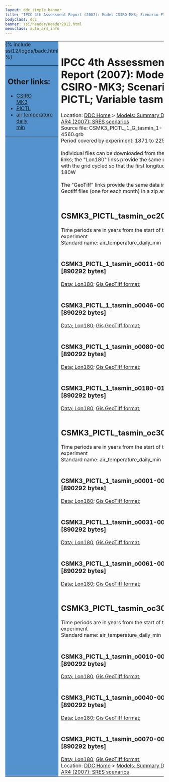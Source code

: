 ```yaml
---
layout: ddc_simple_banner
title: "IPCC 4th Assessment Report (2007): Model CSIRO-MK3; Scenario PICTL; Variable tasmin"
bodyclass: ddc
banner: ssi/header/Header2012.html
menuclass: auto_ar4_info
---
```



<table width="100%" border="0" cellspacing="0" cellpadding="0" style="border-collapse: collapse;">
<tr style="margin:0;padding:0;border:0;">
<td style="margin:0;padding:0;border:0;height:1pt;width:150pt;background:#5492CD;" valign="top" >

<div id="lh-col2" class="auto_ar4_info">
<table class="menumain" bgcolor="#5492CD" cellspacing="0" width="100%" border="0">
<tr><td>
<h2> Other links:</h2>
<ul>
<li><a href="/auto/ar4/model-CSIRO-MK3.html">CSIRO<br/>MK3</a></li>
<li><a href="/auto/ar4/scenario-PICTL.html">PICTL</a></li>
<li><a href="/auto/ar4/var-air_temperature_daily_min.html">air temperature daily<br/> min</a></li>
</ul>
</td></tr>
{% include ssi12/logos/badc.html %}
</table>
</div>
</td>
<td><h1>IPCC 4th Assessment Report (2007): Model CSIRO-MK3; Scenario PICTL; Variable tasmin</h1>

<!-- Breadcrumb1 -->
<div id="breadcrumb1" align="left">
Location: <a href="/index.html">DDC Home</a> > <a href="/sim/gcm_clim/">Models: Summary Data</a>
> <a href="/sim/gcm_clim/SRES_AR4/index.html">AR4 (2007): SRES scenarios</a>
</div>
<!-- End of Breadcrumb1 -->Source file: CSMK3_PICTL_1_G_tasmin_1-4560.grb
<br/>
Period covered by experiment: 1871 to 2250<br/>
<br/>Individual files can be downloaded from the "data" links; the "Lon180" links provide the same data
         with the grid cycled so that the first longitude is 180W<br/>
<br/>The "GeoTiff" links provide the same data in 12 Geotiff files (one for each month)
          in a zip archive<br/>
<br/><h2>CSMK3_PICTL_tasmin_oc20x.tar</h2>
Time periods are in years from the start of the experiment<br/>
Standard name: air_temperature_daily_min<br>
<br/><h3>CSMK3_PICTL_1_tasmin_o0011-0030.nc [890292 bytes]</h3>
<a href="http://apps.ipcc-data.org/cgi-bin/downl/ar4_nc/tasmin/CSMK3_PICTL_1_tasmin_o0011-0030.nc">Data; </a><a href="http://apps.ipcc-data.org/cgi-bin/downl/ar4_nc/tasmin/CSMK3_PICTL_1_tasmin_o0011-0030.cyto180.nc"> Lon180</a>; <a href="/cgi-bin/downl/ar4_tif/tasmin/CSMK3_PICTL_1_tasmin_o0011-0030.zip">Gis GeoTiff format; </a><br/>
<br/><h3>CSMK3_PICTL_1_tasmin_o0046-0065.nc [890292 bytes]</h3>
<a href="http://apps.ipcc-data.org/cgi-bin/downl/ar4_nc/tasmin/CSMK3_PICTL_1_tasmin_o0046-0065.nc">Data; </a><a href="http://apps.ipcc-data.org/cgi-bin/downl/ar4_nc/tasmin/CSMK3_PICTL_1_tasmin_o0046-0065.cyto180.nc"> Lon180</a>; <a href="/cgi-bin/downl/ar4_tif/tasmin/CSMK3_PICTL_1_tasmin_o0046-0065.zip">Gis GeoTiff format; </a><br/>
<br/><h3>CSMK3_PICTL_1_tasmin_o0080-0099.nc [890292 bytes]</h3>
<a href="http://apps.ipcc-data.org/cgi-bin/downl/ar4_nc/tasmin/CSMK3_PICTL_1_tasmin_o0080-0099.nc">Data; </a><a href="http://apps.ipcc-data.org/cgi-bin/downl/ar4_nc/tasmin/CSMK3_PICTL_1_tasmin_o0080-0099.cyto180.nc"> Lon180</a>; <a href="/cgi-bin/downl/ar4_tif/tasmin/CSMK3_PICTL_1_tasmin_o0080-0099.zip">Gis GeoTiff format; </a><br/>
<br/><h3>CSMK3_PICTL_1_tasmin_o0180-0199.nc [890292 bytes]</h3>
<a href="http://apps.ipcc-data.org/cgi-bin/downl/ar4_nc/tasmin/CSMK3_PICTL_1_tasmin_o0180-0199.nc">Data; </a><a href="http://apps.ipcc-data.org/cgi-bin/downl/ar4_nc/tasmin/CSMK3_PICTL_1_tasmin_o0180-0199.cyto180.nc"> Lon180</a>; <a href="/cgi-bin/downl/ar4_tif/tasmin/CSMK3_PICTL_1_tasmin_o0180-0199.zip">Gis GeoTiff format; </a><br/>
<br/><h2>CSMK3_PICTL_tasmin_oc30a.tar</h2>
Time periods are in years from the start of the experiment<br/>
Standard name: air_temperature_daily_min<br>
<br/><h3>CSMK3_PICTL_1_tasmin_o0001-0030.nc [890292 bytes]</h3>
<a href="http://apps.ipcc-data.org/cgi-bin/downl/ar4_nc/tasmin/CSMK3_PICTL_1_tasmin_o0001-0030.nc">Data; </a><a href="http://apps.ipcc-data.org/cgi-bin/downl/ar4_nc/tasmin/CSMK3_PICTL_1_tasmin_o0001-0030.cyto180.nc"> Lon180</a>; <a href="/cgi-bin/downl/ar4_tif/tasmin/CSMK3_PICTL_1_tasmin_o0001-0030.zip">Gis GeoTiff format; </a><br/>
<br/><h3>CSMK3_PICTL_1_tasmin_o0031-0060.nc [890292 bytes]</h3>
<a href="http://apps.ipcc-data.org/cgi-bin/downl/ar4_nc/tasmin/CSMK3_PICTL_1_tasmin_o0031-0060.nc">Data; </a><a href="http://apps.ipcc-data.org/cgi-bin/downl/ar4_nc/tasmin/CSMK3_PICTL_1_tasmin_o0031-0060.cyto180.nc"> Lon180</a>; <a href="/cgi-bin/downl/ar4_tif/tasmin/CSMK3_PICTL_1_tasmin_o0031-0060.zip">Gis GeoTiff format; </a><br/>
<br/><h3>CSMK3_PICTL_1_tasmin_o0061-0090.nc [890292 bytes]</h3>
<a href="http://apps.ipcc-data.org/cgi-bin/downl/ar4_nc/tasmin/CSMK3_PICTL_1_tasmin_o0061-0090.nc">Data; </a><a href="http://apps.ipcc-data.org/cgi-bin/downl/ar4_nc/tasmin/CSMK3_PICTL_1_tasmin_o0061-0090.cyto180.nc"> Lon180</a>; <a href="/cgi-bin/downl/ar4_tif/tasmin/CSMK3_PICTL_1_tasmin_o0061-0090.zip">Gis GeoTiff format; </a><br/>
<br/><h2>CSMK3_PICTL_tasmin_oc30b.tar</h2>
Time periods are in years from the start of the experiment<br/>
Standard name: air_temperature_daily_min<br>
<br/><h3>CSMK3_PICTL_1_tasmin_o0010-0039.nc [890292 bytes]</h3>
<a href="http://apps.ipcc-data.org/cgi-bin/downl/ar4_nc/tasmin/CSMK3_PICTL_1_tasmin_o0010-0039.nc">Data; </a><a href="http://apps.ipcc-data.org/cgi-bin/downl/ar4_nc/tasmin/CSMK3_PICTL_1_tasmin_o0010-0039.cyto180.nc"> Lon180</a>; <a href="/cgi-bin/downl/ar4_tif/tasmin/CSMK3_PICTL_1_tasmin_o0010-0039.zip">Gis GeoTiff format; </a><br/>
<br/><h3>CSMK3_PICTL_1_tasmin_o0040-0069.nc [890292 bytes]</h3>
<a href="http://apps.ipcc-data.org/cgi-bin/downl/ar4_nc/tasmin/CSMK3_PICTL_1_tasmin_o0040-0069.nc">Data; </a><a href="http://apps.ipcc-data.org/cgi-bin/downl/ar4_nc/tasmin/CSMK3_PICTL_1_tasmin_o0040-0069.cyto180.nc"> Lon180</a>; <a href="/cgi-bin/downl/ar4_tif/tasmin/CSMK3_PICTL_1_tasmin_o0040-0069.zip">Gis GeoTiff format; </a><br/>
<br/><h3>CSMK3_PICTL_1_tasmin_o0070-0099.nc [890292 bytes]</h3>
<a href="http://apps.ipcc-data.org/cgi-bin/downl/ar4_nc/tasmin/CSMK3_PICTL_1_tasmin_o0070-0099.nc">Data; </a><a href="http://apps.ipcc-data.org/cgi-bin/downl/ar4_nc/tasmin/CSMK3_PICTL_1_tasmin_o0070-0099.cyto180.nc"> Lon180</a>; <a href="/cgi-bin/downl/ar4_tif/tasmin/CSMK3_PICTL_1_tasmin_o0070-0099.zip">Gis GeoTiff format; </a><br/>
<!-- Breadcrumb2 -->
<div id="breadcrumb2" align="left">
Location: <a href="/index.html">DDC Home</a> > <a href="/sim/gcm_clim/">Models: Summary Data</a>
> <a href="/sim/gcm_clim/SRES_AR4/index.html">AR4 (2007): SRES scenarios</a>
</div>
<!-- End of Breadcrumb2 --></td></tr></table>
